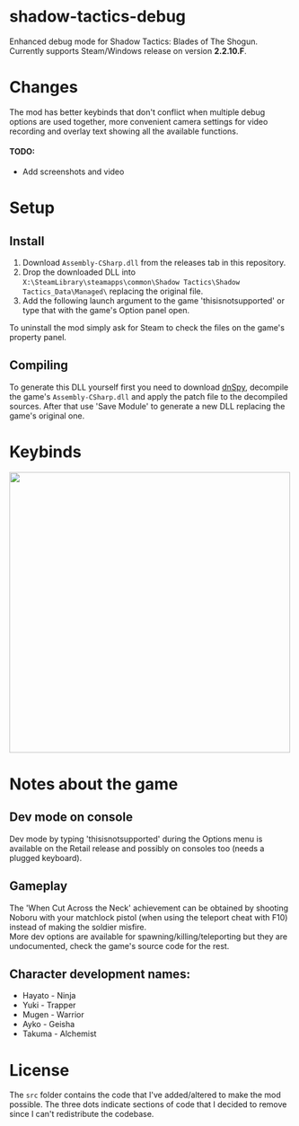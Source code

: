 # shadow-tactics-debug

Enhanced debug mode for Shadow Tactics: Blades of The Shogun.<br>
Currently supports Steam/Windows release on version **2.2.10.F**.

<!-- <a href="https://www.youtube.com/watch?v=J8ee1b1XuMg"><img src="https://i.imgur.com/So7J885.png" width="400"></a> -->

# Changes

The mod has better keybinds that don't conflict when multiple debug options are used together, more convenient camera settings for video recording and overlay text showing all the available functions.

#### TODO:

- Add screenshots and video

# Setup

## Install

1. Download `Assembly-CSharp.dll` from the releases tab in this repository.
2. Drop the downloaded DLL into `X:\SteamLibrary\steamapps\common\Shadow Tactics\Shadow Tactics_Data\Managed\` replacing the original file.
3. Add the following launch argument to the game 'thisisnotsupported' or type that with the game's Option panel open.

To uninstall the mod simply ask for Steam to check the files on the game's property panel.

## Compiling

To generate this DLL yourself first you need to download [dnSpy](https://github.com/0xd4d/dnSpy), decompile the game's `Assembly-CSharp.dll` and apply the patch file to the decompiled sources. After that use 'Save Module' to generate a new DLL replacing the game's original one.

# Keybinds

<a><img src="https://i.imgur.com/IcNUnc6.png" width="500"></a>

# Notes about the game

## Dev mode on console

Dev mode by typing 'thisisnotsupported' during the Options menu is available on the Retail release and possibly on consoles too (needs a plugged keyboard).

## Gameplay

The 'When Cut Across the Neck' achievement can be obtained by shooting Noboru with your matchlock pistol (when using the teleport cheat with F10) instead of making the soldier misfire.<br>
More dev options are available for spawning/killing/teleporting but they are undocumented, check the game's source code for the rest.

## Character development names:

- Hayato - Ninja
- Yuki - Trapper
- Mugen - Warrior
- Ayko - Geisha
- Takuma - Alchemist

# License

The `src` folder contains the code that I've added/altered to make the mod possible. The three dots indicate sections of code that I decided to remove since I can't redistribute the codebase.
